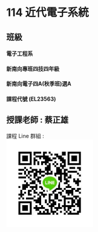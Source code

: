 # 114 近代電子系統

## 班級
#### 電子工程系
#### 新南向專班四技四年級
#### 新南向電子四A(秋季班)選A
#### 課程代號 (EL23563)

## 授課老師 : 蔡正雄

課程 Line 群組 :<br>
<img src="0923.jpg" />

